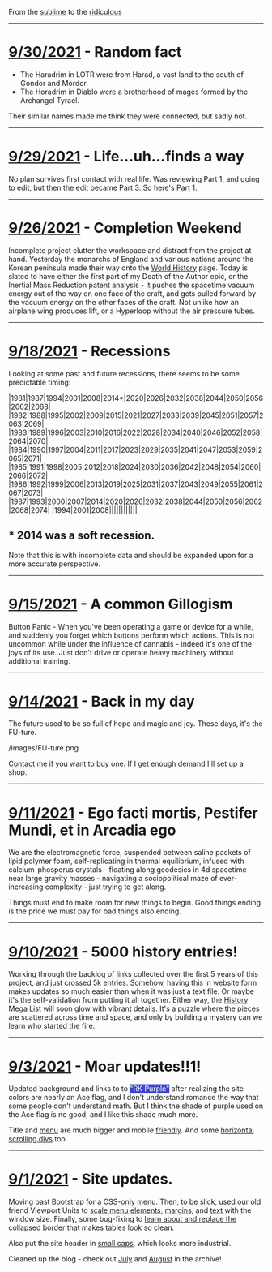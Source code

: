 From the [sublime](https://www.youtube.com/watch?v=CNUTlKqSO-I) to the [ridiculous](https://www.youtube.com/watch?v=zy9FkAXMBfk)

--------------------------------------------------------------------
		
# [9/30/2021](#09302021) - Random fact

- The Haradrim in LOTR were from Harad, a vast land to the south of Gondor and Mordor.
- The Horadrim in Diablo were a brotherhood of mages formed by the Archangel Tyrael.

Their similar names made me think they were connected, but sadly not.

--------------------------------------------------------------------
		
# [9/29/2021](#09292021) - Life...uh...finds a way

No plan survives first contact with real life. Was reviewing Part 1, and going to edit, but then the edit became Part 3. So here's [Part 1](/DOTA.html).

--------------------------------------------------------------------
		
# [9/26/2021](#09262021) - Completion Weekend

Incomplete project clutter the workspace and distract from the project at hand. Yesterday the monarchs of England and various nations around the Korean peninsula made their way onto the [World History](/history.html) page. Today is slated to have either the first part of my Death of the Author epic, or the Inertial Mass Reduction patent analysis - it pushes the spacetime vacuum energy out of the way on one face of the craft, and gets pulled forward by the vacuum energy on the other faces of the craft. Not unlike how an airplane wing produces lift, or a Hyperloop without the air pressure tubes.

--------------------------------------------------------------------
		
# [9/18/2021](#09182021) - Recessions

Looking at some past and future recessions, there seems to be some predictable timing:

|1981|1987|1994|2001|2008|2014*|2020|2026|2032|2038|2044|2050|2056|2062|2068|
|1982|1988|1995|2002|2009|2015|2021|2027|2033|2039|2045|2051|2057|2063|2069|
|1983|1989|1996|2003|2010|2016|2022|2028|2034|2040|2046|2052|2058|2064|2070|
|1984|1990|1997|2004|2011|2017|2023|2029|2035|2041|2047|2053|2059|2065|2071|
|1985|1991|1998|2005|2012|2018|2024|2030|2036|2042|2048|2054|2060|2066|2072|
|1986|1992|1999|2006|2013|2019|2025|2031|2037|2043|2049|2055|2061|2067|2073|
|1987|1993|2000|2007|2014|2020|2026|2032|2038|2044|2050|2056|2062|2068|2074|
|1994|2001|2008||||||||||||

##  * 2014 was a soft recession.

Note that this is with incomplete data and should be expanded upon for a more accurate perspective.

--------------------------------------------------------------------
		
# [9/15/2021](#09152021) - A common Gillogism

Button Panic - When you've been operating a game or device for a while, and suddenly you forget which buttons perform which actions. This is not uncommon while under the influence of cannabis - indeed it's one of the joys of its use. Just don't drive or operate heavy machinery without additional training.

--------------------------------------------------------------------
		
# [9/14/2021](#09142021) - Back in my day

The future used to be so full of hope and magic and joy. These days, it's the FU-ture.

/images/FU-ture.png

[Contact me](/contact.html) if you want to buy one. If I get enough demand I'll set up a shop.

--------------------------------------------------------------------
		
# [9/11/2021](#09112021) - Ego facti mortis, Pestifer Mundi, et in Arcadia ego

We are the electromagnetic force, suspended between saline packets of lipid polymer foam, self-replicating in thermal equilibrium, infused with calcium-phosporus crystals - floating along geodesics in 4d spacetime near large gravity masses - navigating a sociopolitical maze of ever-increasing complexity - just trying to get along.

Things must end to make room for new things to begin. Good things ending is the price we must pay for bad things also ending.

--------------------------------------------------------------------
		
# [9/10/2021](#09102021) - 5000 history entries!

Working through the backlog of links collected over the first 5 years of this project, and just crossed 5k entries. Somehow, having this in website form makes updates so much easier than when it was just a text file. Or maybe it's the self-validation from putting it all together. Either way, the [History Mega List](/history.html) will soon glow with vibrant details. It's a puzzle where the pieces are scattered across time and space, and only by building a mystery can we learn who started the fire.

--------------------------------------------------------------------
		
# [9/3/2021](#09032021) - Moar updates!!1!

Updated background and links to to <span style="background-color: #3F47CC; color: #fff;">"RK Purple"</span> after realizing the site colors are nearly an Ace flag, and I don't understand romance the way that some people don't understand math. But I think the shade of purple used on the Ace flag is no good, and I like this shade much more.

Title and [menu](https://www.w3schools.com/howto/howto_css_dropdown_navbar.asp) are much bigger and mobile [friendly](https://stackoverflow.com/questions/43830138/how-to-make-a-responsive-navbar-without-bootstrap). And some [horizontal scrolling divs](https://stackoverflow.com/questions/443700/div-with-horizontal-scrolling-only) too.

--------------------------------------------------------------------
		
# [9/1/2021](#09012021) - Site updates.

Moving past Bootstrap for a [CSS-only menu](https://webdevtrick.com/css-dropdown-menu/). Then, to be slick, used our old friend Viewport Units to [scale menu elements](https://www.geeksforgeeks.org/font-scaling-based-on-width-of-container-using-css/), [margins](https://www.w3schools.com/Css/css_margin.asp), and [text](https://www.w3schools.com/css/css_font_size.asp) with the window size. Finally, some bug-fixing to [learn about and replace the collapsed border](https://www.w3schools.com/CSSref/pr_border-collapse.asp) that makes tables look so clean.

Also put the site header in [small caps](https://www.w3schools.com/CSSref/pr_font_font-variant.asp), which looks more industrial.

Cleaned up the blog - check out [July](/2021/July.html) and [August](/2021/August.html) in the archive!
